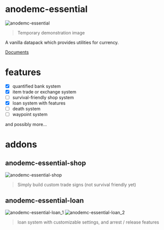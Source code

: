 # anodemc-essential
![anodemc-essential](https://user-images.githubusercontent.com/76568223/148671458-426eae42-f3a6-4655-9e81-bc4234a258b4.gif)
> Temporary demonstration image

A vanilla datapack which provides utilities for currency.

[Documents](docs/README.md)

# features
 - [X] quantified bank system
 - [X] item trade or exchange system
 - [ ] survival-friendly shop system
 - [X] loan system with features
 - [ ] death system
 - [ ] waypoint system
 
 and possibly more...

# addons
## anodemc-essential-shop
![anodemc-essential-shop](https://user-images.githubusercontent.com/76568223/148671862-9b6bb66c-7b44-4965-9069-7b27e8b88c01.gif)
> Simply build custom trade signs (not survival friendly yet)

## anodemc-essential-loan
![anodemc-essential-loan_1](https://user-images.githubusercontent.com/76568223/148671968-050d229f-6070-457e-836f-1727e221fa7d.gif)
![anodemc-essential-loan_2](https://user-images.githubusercontent.com/76568223/148671972-ad366334-2887-4ba9-bc46-b87dcc515309.gif)
> loan system with customizable settings, and arrest / release features
